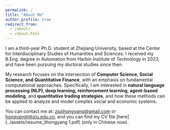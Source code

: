 ```yaml
---
permalink: /
title: "About Me"
author_profile: true
redirect_from: 
  - /about/
  - /about.html
---
```


I am a third-year Ph.D. student at Zhejiang University, based at the Center for Interdisciplinary Studies of Humanities and Sciences. I received my B.Eng. degree in Automation from Harbin Institute of Technology in 2023, and have been pursuing my doctoral studies since then.

My research focuses on the intersection of **Computer Science, Social Science, and Quantitative Finance**, with an emphasis on fundamental computational approaches. Specifically, I am interested in **natural language processing (NLP), deep learning, reinforcement learning, agent-based modeling**, and **quantitative trading strategies**, and how these methods can be applied to analyze and model complex social and economic systems.

You can contact me at: [zjulihongyang@gmail.com](mailto:zjulihongyang@gmail.com) or [hongyangli@zju.edu.cn](mailto:hongyangli@zju.edu.cn), and you can find my CV file [here](../assets/resume_lihongyang 1.pdf) (only in Chinese now).

